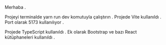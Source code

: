 Merhaba . 

Projeyi terminalde yarn run dev komutuyla çalıştırın . Projede Vite kullanıldı . Port olarak 5173 kullanılıyor . 

Projede TypeScript kullanıldı . Ek olarak Bootstrap  ve bazı React kütüphaneleri kullanıldı . 

